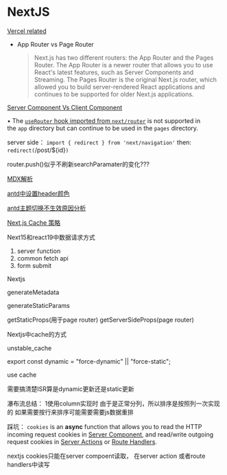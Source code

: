 # NextJS

[Vercel related](NextJS/Vercel%20related.md)

- App Router vs Page Router
    
    > Next.js has two different routers: the App Router and the Pages Router. The App Router is a newer router that allows you to use React's latest features, such as Server Components and Streaming. The Pages Router is the original Next.js router, which allowed you to build server-rendered React applications and continues to be supported for older Next.js applications.
    > 

[Server Component Vs Client Component](NextJS/Server%20Component%20Vs%20Client%20Component.md)

• The [`useRouter` hook imported from `next/router`](https://nextjs.org/docs/pages/api-reference/functions/use-router) is not supported in the `app` directory but can continue to be used in the `pages` directory.

server side： `import { redirect } from 'next/navigation'`  then:` redirect(`/post/${id}`)`

router.push()似乎不刷新searchParamater的变化???

[MDX解析](NextJS/MDX%E8%A7%A3%E6%9E%90.md)

[antd中设置header颜色](NextJS/antd%E4%B8%AD%E8%AE%BE%E7%BD%AEheader%E9%A2%9C%E8%89%B2.md)

[antd主题切换不生效原因分析](NextJS/antd%E4%B8%BB%E9%A2%98%E5%88%87%E6%8D%A2%E4%B8%8D%E7%94%9F%E6%95%88%E5%8E%9F%E5%9B%A0%E5%88%86%E6%9E%90.md)

[Next.js Cache 策略](NextJS/Next%20js%20Cache%20%E7%AD%96%E7%95%A5.md)

Next15和react19中数据请求方式

1. server function
2. common fetch api
3. form submit

Nextjs

generateMetadata

generateStaticParams

getStaticProps(用于page router)
getServerSideProps(page router)

Nextjs中cache的方式

unstable_cache

export const dynamic = "force-dynamic" || "force-static";

use cache

需要搞清楚ISR算是dynamic更新还是static更新

瀑布流总结：
1使用column实现时 由于是正常分列，所以排序是按照列一次实现的
如果需要按行来排序可能需要需要js数据重排

踩坑：
`cookies` is an **async** function that allows you to read the HTTP incoming request cookies in [Server Component](https://nextjs.org/docs/app/building-your-application/rendering/server-components), and read/write outgoing request cookies in [Server Actions](https://nextjs.org/docs/app/building-your-application/data-fetching/server-actions-and-mutations) or [Route Handlers](https://nextjs.org/docs/app/building-your-application/routing/route-handlers).

nextjs cookies只能在server compoent读取， 在server action 或者route handlers中读写